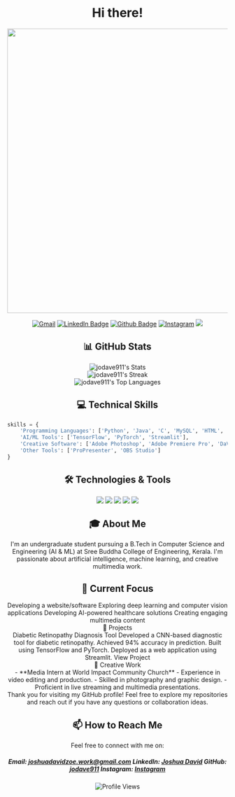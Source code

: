 # <div align="center">Hi there!</div>

<div align="center">
  <img src="https://i.giphy.com/media/v1.Y2lkPTc5MGI3NjExNzh6a3QxZjJsajZxMDBwNndrNmMzenFxZng3c3NibjRiaWkxbDNkcSZlcD12MV9pbnRlcm5hbF9naWZfYnlfaWQmY3Q9Zw/bEWckoUGjPh7GxNDhV/giphy.gif" width='650'/>
</div>

<div align="center">
  
[![Gmail](https://img.shields.io/badge/Gmail-8A2BE2?style=flat&logo=Gmail&logoColor=white)](mailto:joshuadavidzoe.work@gmail.com)
[![LinkedIn Badge](https://img.shields.io/badge/-LinkedIn-0077B5?style=flat&logo=Linkedin&logoColor=white&link=https://www.linkedin.com/in/joshua-david-4b658821b/)](https://www.linkedin.com/in/joshua-david-4b658821b/)
[![Github Badge](https://img.shields.io/badge/-Github-242A2D?style=flat&logo=Github&logoColor=white&link=https://github.com/jodave911/)](https://github.com/jodave911/)
[![Instagram](https://img.shields.io/badge/-Instagram-D42F8A?style=flat&logo=instagram&logoColor=white&link=https://www.instagram.com/_jo_dave_/)](https://www.instagram.com/_jo_dave_/)
![](https://komarev.com/ghpvc/?username=jodave911)
  
</div>

## <div align="center">📊 GitHub Stats</div>

<div align="center">
    
![jodave911's Stats](https://github-readme-stats.vercel.app/api?username=jodave911&theme=default&show_icons=true&hide_border=true&count_private=true)  
![jodave911's Streak](https://github-readme-streak-stats.herokuapp.com/?user=jodave911&theme=default&hide_border=true)  
![jodave911's Top Languages](https://github-readme-stats.vercel.app/api/top-langs/?username=jodave911&theme=default&show_icons=true&hide_border=true&layout=compact)

</div>

## <div align="center">💻 Technical Skills</div>

<div align="left">

```python
skills = {
    'Programming Languages': ['Python', 'Java', 'C', 'MySQL', 'HTML', 'CSS'],
    'AI/ML Tools': ['TensorFlow', 'PyTorch', 'Streamlit'],
    'Creative Software': ['Adobe Photoshop', 'Adobe Premiere Pro', 'DaVinci Resolve', 'Blender'],
    'Other Tools': ['ProPresenter', 'OBS Studio']
}
```
</div>

## <div align="center">🛠️ Technologies & Tools</div>

<div align="center">

![](https://img.shields.io/badge/Python-3776AB?style=for-the-badge&logo=python&logoColor=white)
![](https://img.shields.io/badge/TensorFlow-FF6F00?style=for-the-badge&logo=tensorflow&logoColor=white)
![](https://img.shields.io/badge/PyTorch-EE4C2C?style=for-the-badge&logo=pytorch&logoColor=white)
![](https://img.shields.io/badge/Adobe-Photoshop-31A8FF?style=for-the-badge&logo=Adobe-Photoshop&logoColor=white)
![](https://img.shields.io/badge/Adobe-Premiere%20Pro-9999FF?style=for-the-badge&logo=Adobe-Premiere%20Pro&logoColor=white)

</div>

## <div align="center">🎓 About Me</div>

<div align="center"> I'm an undergraduate student pursuing a B.Tech in Computer Science and Engineering (AI & ML) at Sree Buddha College of Engineering, Kerala. I'm passionate about artificial intelligence, machine learning, and creative multimedia work. </div>


## <div align="center">🔭 Current Focus</div>
<div align="center">
Developing a website/software
Exploring deep learning and computer vision applications
Developing AI-powered healthcare solutions
Creating engaging multimedia content
</div>
<div align="center">🚀 Projects</div>
<div align="center">
Diabetic Retinopathy Diagnosis Tool
Developed a CNN-based diagnostic tool for diabetic retinopathy.
Achieved 94% accuracy in prediction.
Built using TensorFlow and PyTorch.
Deployed as a web application using Streamlit.
View Project
</div>
<div align="center">🎨 Creative Work</div>
<div align="center"> - **Media Intern at World Impact Community Church** - Experience in video editing and production. - Skilled in photography and graphic design. - Proficient in live streaming and multimedia presentations. </div> <div align="center">
Thank you for visiting my GitHub profile! Feel free to explore my repositories and reach out if you have any questions or collaboration ideas.

</div>


## <div align="center">📫 How to Reach Me</div>
<div align="center"> 

Feel free to connect with me on:

##### Email: [joshuadavidzoe.work@gmail.com](mailto:joshuadavidzoe.work@gmail.com) LinkedIn: [Joshua David](https://www.linkedin.com/in/joshua-david-4b658821b/)  GitHub: [jodave911](https://github.com/jodave911) Instagram: [Instagram](https://www.instagram.com/_jo_dave_/) 

</div> 

<div align="center"> 

<img src="https://komarev.com/ghpvc/?username=jodave911&style=flat-square&color=blue" alt="Profile Views"/> 
 
</div>
